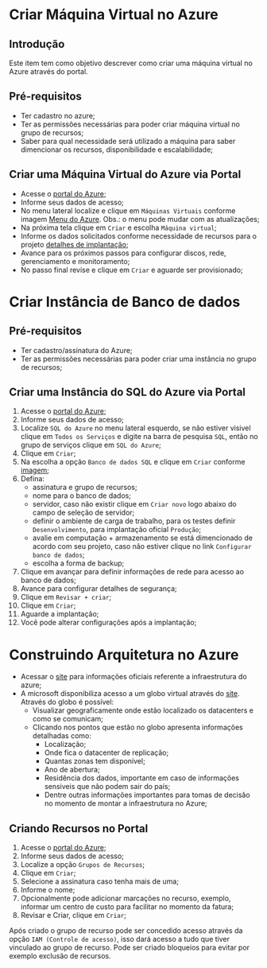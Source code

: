 # Criar Máquina Virtual no Azure

## Introdução
Este item tem como objetivo descrever como criar uma máquina virtual no Azure através do portal.

## Pré-requisitos
- Ter cadastro no azure;
- Ter as permissões necessárias para poder criar máquina virtual no grupo de recursos;
- Saber para qual necessidade será utilizado a máquina para saber dimencionar os recursos, disponibilidade e escalabilidade;

## Criar uma Máquina Virtual do Azure via Portal
- Acesse o [portal do Azure](https://portal.azure.com/);
- Informe seus dados de acesso;
- No menu lateral localize e clique em `Máquinas Virtuais` conforme imagem [Menu do Azure](/images/menu.png). Obs.: o menu pode mudar com as atualizações;
- Na próxima tela clique em `Criar` e escolha `Máquina virtual`;
- Informe os dados solicitados conforme necessidade de recursos para o projeto [detalhes de implantação](/images/detalhe.png);
- Avance para os próximos passos para configurar discos, rede, gerenciamento e monitoramento;
- No passo final revise e clique em `Criar` e aguarde ser provisionado;

# Criar Instância de Banco de dados

## Pré-requisitos
- Ter cadastro/assinatura do Azure;
- Ter as permissões necessárias para poder criar uma instância no grupo de recursos;

## Criar uma Instância do SQL do Azure via Portal

1. Acesse o [portal do Azure](https://portal.azure.com/);
2. Informe seus dados de acesso;
3. Localize `SQL do Azure` no menu lateral esquerdo, se não estiver visivel clique em `Todos os Serviços` e digite na barra de pesquisa `SQL`, então no grupo de serviços clique em `SQL do Azure`;
4. Clique em `Criar`;
5. Na escolha a opção `Banco de dados SQL` e clique em `Criar` conforme [imagem](/images/criar-instancia-sql.png);
6. Defina:
	- assinatura e grupo de recursos;
	- nome para o banco de dados;
	- servidor, caso não existir clique em `Criar novo` logo abaixo do campo de seleção de servidor;
	- definir o ambiente de carga de trabalho, para os testes definir `Desenvolvimento`, para implantação oficial `Produção`;
	- avalie em computação + armazenamento se está dimencionado de acordo com seu projeto, caso não estiver clique no link `Configurar banco de dados`;
	- escolha a forma de backup;
7. Clique em avançar para definir informações de rede para acesso ao banco de dados;
8. Avance para configurar detalhes de segurança;
9. Clique em `Revisar + criar`;
10. Clique em `Criar`;
11. Aguarde a implantação;
12. Você pode alterar configurações após a implantação;

# Construindo Arquitetura no Azure

- Acessar o [site](https://azure.microsoft.com/pt-br/explore/global-infrastructure) para informações oficiais referente a infraestrutura do azure;
- A microsoft disponibiliza acesso a um globo virtual através do [site](https://datacenters.microsoft.com/globe/explore). Através do globo é possível:
	- Visualizar geograficamente onde estão localizado os datacenters e como se comunicam;
	- Clicando nos pontos que estão no globo apresenta informações detalhadas como:
		- Localização;
		- Onde fica o datacenter de replicação;
		- Quantas zonas tem disponível;
		- Ano de abertura;
		- Residência dos dados, importante em caso de informações sensiveis que não podem sair do país;
		- Dentre outras informações importantes para tomas de decisão no momento de montar a infraestrutura no Azure;

## Criando Recursos no Portal

1. Acesse o [portal do Azure](https://portal.azure.com/);
2. Informe seus dados de acesso;
3. Localize a opção `Grupos de Recursos`;
4. Clique em `Criar`;
5. Selecione a assinatura caso tenha mais de uma;
6. Informe o nome;
7. Opcionalmente pode adicionar marcações no recurso, exemplo, informar um centro de custo para facilitar no momento da fatura;
8. Revisar e Criar, clique em `Criar`;

Após criado o grupo de recurso pode ser concedido acesso através da opção `IAM (Controle de acesso)`, isso dará acesso a tudo que tiver vinculado ao grupo de recurso.
Pode ser criado bloqueios para evitar por exemplo exclusão de recursos.

